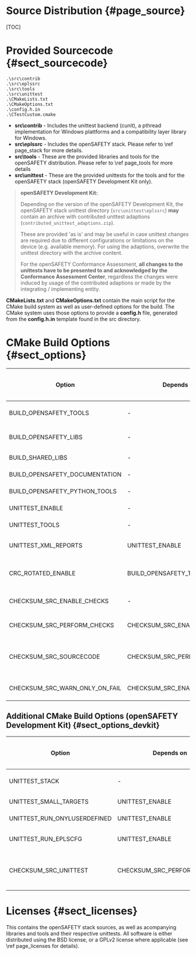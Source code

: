 Source Distribution {#page_source}
===================

[TOC]

# Provided Sourcecode {#sect_sourcecode}

    .\src\contrib
    .\src\eplssrc
    .\src\tools
    .\src\unittest
    .\CMakeLists.txt
    .\CMakeOptions.txt
    .\config.h.in
    .\CTestCustom.cmake

* **src\\contrib** - Includes the unittest backend (cunit), a pthread implementation for Windows plattforms and a compatibility layer library for Windows.
* **src\\eplssrc** - Includes the openSAFETY stack. Please refer to \ref page_stack for more details.
* **src\\tools** - These are the provided libraries and tools for the openSAFETY distribution. Please refer to \ref page_tools for more details
* **src\\unittest** - These are the provided unittests for the tools and for the openSAFETY stack (openSAFETY Development Kit only).
> **openSAFETY Development Kit:**
>
> Depending on the version of the openSAFETY Development Kit,
> the openSAFETY stack unittest directory (`src\unittest\eplssrc`) **may**
> contain an archive with contributed unittest adaptions
> (`contributed_unittest_adaptions.zip`).
>
> These are provided 'as is' and may be useful in case unittest changes are
> required due to different configurations or limitations on the device
> (e.g. available memory).
> For using the adaptions, overwrite the unittest directory with the archive
> content.
>
> For the openSAFETY Conformance Assessment, **all changes to the unittests
> have to be presented to and acknowledged by the Conformance Assessment Center**,
> regardless the changes were induced by usage of the contributed
> adaptions or made by the integrating / implementing entity.

**CMakeLists.txt** and **CMakeOptions.txt** contain the main script for the CMake build system as well as user-defined options for the build. The CMake system uses those options to provide a **config.h** file, generated from the **config.h.in** template found in the src directory.

# CMake Build Options {#sect_options}

|Option|Depends on|Description|Needed for pre-certification checks|Default|
|-------|-------|------|:-----:|:-----:|
|BUILD_OPENSAFETY_TOOLS|-|Builds the openSAFETY main toolchain|Yes|ON|
|BUILD_OPENSAFETY_LIBS|-|Builds the openSAFETY libraries|Yes|ON|
|BUILD_SHARED_LIBS|-|Build all libraries as shared|Yes (must be ON)|ON|
|BUILD_OPENSAFETY_DOCUMENTATION|-|Enable build target for documentation|No|ON|
|BUILD_OPENSAFETY_PYTHON_TOOLS|-|Enable pysodbuilder tool|No|OFF|
|UNITTEST_ENABLE|-|Enables the unittest build system|No|ON|
|UNITTEST_TOOLS|-|Enable unittests for additional tools|No|OFF|
|UNITTEST_XML_REPORTS|UNITTEST_ENABLE|Generate XML Reports instead of stdout|No|ON|
|CRC_ROTATED_ENABLE|BUILD_OPENSAFETY_TOOLS|Use rotated polynomials for CRC16 lookup tables|No|OFF|
|CHECKSUM_SRC_ENABLE_CHECKS|-|Enable all tools for \ref sect_precertification|Yes|ON|
|CHECKSUM_SRC_PERFORM_CHECKS|CHECKSUM_SRC_ENABLE_CHECKS|Perform \ref sect_precertification checks for the stack|Yes|ON|
|CHECKSUM_SRC_SOURCECODE|CHECKSUM_SRC_PERFORM_CHECKS|Perform \ref sect_precertification checks on the openSAFETY stack sourcecode|Yes|ON|
|CHECKSUM_SRC_WARN_ONLY_ON_FAIL|CHECKSUM_SRC_ENABLE_CHECKS|Do not fail build if stack file has been altered|No (must be OFF for actual tests)|ON|

## Additional CMake Build Options (openSAFETY Development Kit) {#sect_options_devkit}

|Option|Depends on|Description|Needed for pre-certification checks|Default|
|-------|-------|------|:-----:|:-----:|
|UNITTEST_STACK|-|Enable the unittests for the openSAFETY stack|No|OFF|
|UNITTEST_SMALL_TARGETS|UNITTEST_ENABLE|Split build targets into smaller binaries|No|OFF|
|UNITTEST_RUN_ONYLUSERDEFINED|UNITTEST_ENABLE|Only use the user-defined EPLScfg.h|No|ON|
|UNITTEST_RUN_EPLSCFG|UNITTEST_ENABLE|Provide a path for a EPLScfg.h to run the test with|No|-|
|CHECKSUM_SRC_UNITTEST|CHECKSUM_SRC_PERFORM_CHECKS|Perform \ref sect_precertification checks on the openSAFETY unittest sourcecode|Yes|ON|


# Licenses {#sect_licenses}

This contains the openSAFETY stack sources, as well as acompanying libraries and tools and their respective unittests. All software is either distributed using the BSD license, or a GPLv2 license where applicable (see \ref page_licenses for details).


